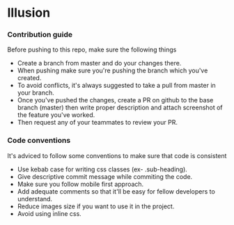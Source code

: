 # Illusion

### Contribution guide

Before pushing to this repo, make sure the following things

- Create a branch from master and do your changes there.
- When pushing make sure you're pushing the branch which you've created.
- To avoid conflicts, it's always suggested to take a pull from master in your branch.
- Once you've pushed the changes, create a PR on github to the base branch (master) then write proper description and attach screenshot of the feature you've worked.
- Then request any of your teammates to review your PR.


### Code conventions

It's adviced to follow some conventions to make sure that code is consistent

- Use kebab case for writing css classes (ex- .sub-heading).
- Give descriptive commit message while commiting the code.
- Make sure you follow mobile first approach.
- Add adequate comments so that it'll be easy for fellow developers to understand.
-  Reduce images size if you want to use it in the project.
-  Avoid using inline css.